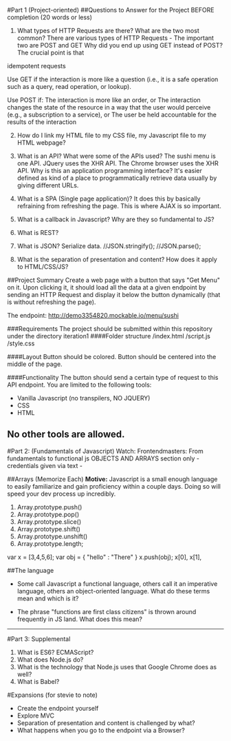 #Part 1 (Project-oriented)
##Questions to Answer for the Project BEFORE completion (20 words or less)
1. What types of HTTP Requests are there? What are the two most common?
There are various types of HTTP Requests - The important two are POST and GET
Why did you end up using GET instead of POST?
The crucial point is that 

idempotent requests

Use GET if the interaction is more like a question (i.e., it is a safe operation such as a query, read operation, or lookup).

Use POST if:
    The interaction is more like an order, or
    The interaction changes the state of the resource in a way that the user would perceive (e.g., a subscription to a service), or
    The user be held accountable for the results of the interaction

2. How do I link my HTML file to my CSS file, my Javascript file to my HTML webpage?

3. What is an API?
What were some of the APIs used?
The sushi menu is one API.
JQuery uses the XHR API.
The Chrome browser uses the XHR API.
Why is this an application programming interface? It's easier defined as kind of a place to programmatically retrieve data usually by giving different URLs.

4. What is a SPA (Single page application)?
It does this by basically refraining from refreshing the page. This is where AJAX is so important.

5. What is a callback in Javascript? Why are they so fundamental to JS?

6. What is REST?

7. What is JSON?
Serialize data.
//JSON.stringify();
//JSON.parse();

8. What is the separation of presentation and content? How does it apply to HTML/CSS/JS?

##Project Summary
Create a web page with a button that says "Get Menu" on it. Upon clicking it,
it should load all the data at a given endpoint by sending an HTTP Request and display it below the button dynamically (that is without refreshing the page).

The endpoint: http://demo3354820.mockable.io/menu/sushi

###Requirements
The project should be submitted within this repository under the directory iteration1
####Folder structure
/index.html
/script.js
/style.css

####Layout
Button should be colored.
Button should be centered into the middle of the page.

####Functionality
The button should send a certain type of request to this API endpoint.
You are limited to the following tools:
* Vanilla Javascript (no transpilers, NO JQUERY)
* CSS
* HTML

No other tools are allowed.
---

#Part 2: (Fundamentals of Javascript)
Watch:
Frontendmasters: From fundamentals to functional js OBJECTS AND ARRAYS section only - credentials given via text -

##Arrays (Memorize Each)
**Motive:** Javascript is a small enough language to easily familiarize and gain proficiency within a couple days. Doing so will speed your dev process up incredibly. 
1. Array.prototype.push() 
2. Array.prototype.pop() 
3. Array.prototype.slice() 
4. Array.prototype.shift() 
5. Array.prototype.unshift() 
6. Array.prototype.length; 

var x = [3,4,5,6];
var obj = {
    "hello" : "There" 
  }
x.push(obj);
x[0], x[1], 

##The language
 * Some call Javascript a functional language, others call it an imperative language, others an object-oriented language. What do these terms mean and which is it?  

* The phrase "functions are first class citizens" is thrown around frequently in JS land. What does this mean?
---

#Part 3: Supplemental
1. What is ES6? ECMAScript? 
2. What does Node.js do?
3. What is the technology that Node.js uses that Google Chrome does as well? 
4. What is Babel? 

#Expansions (for stevie to note)
* Create the endpoint yourself
* Explore MVC
* Separation of presentation and content is challenged by what?
* What happens when you go to the endpoint via a Browser?
